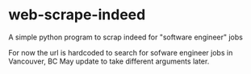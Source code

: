 # web-scrape-indeed
A simple python program to scrap indeed for "software engineer" jobs

For now the url is hardcoded to search for sofware engineer jobs in Vancouver, BC
May update to take different arguments later.
